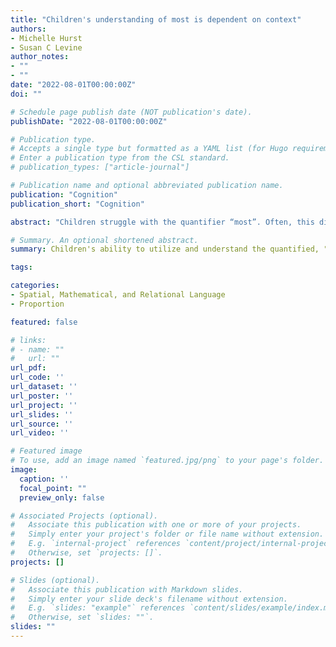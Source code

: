 ```yaml
---
title: "Children's understanding of most is dependent on context"
authors:
- Michelle Hurst
- Susan C Levine
author_notes:
- ""
- ""
date: "2022-08-01T00:00:00Z"
doi: ""

# Schedule page publish date (NOT publication's date).
publishDate: "2022-08-01T00:00:00Z"

# Publication type.
# Accepts a single type but formatted as a YAML list (for Hugo requirements).
# Enter a publication type from the CSL standard.
# publication_types: ["article-journal"]

# Publication name and optional abbreviated publication name.
publication: "Cognition"
publication_short: "Cognition"

abstract: "Children struggle with the quantifier “most”. Often, this difficulty is attributed to an inability to interpret most proportionally, with children instead relying on absolute quantity comparisons. However, recent research in proportional reasoning more generally has provided new insight into children's apparent difficulties, revealing that their overreliance on absolute amount is unique to contexts in which the absolute amount can be counted and interferes with proportional information. Across two experiments, we test whether 4- to 6-year-old children's interpretation of most is similarly dependent on the discreteness of the stimuli when comparing two different quantities (e.g., who ate most of their chocolate?) and when verifying whether a single amount can be described with the term most (e.g., is most of the butterfly colored in?). We find that children's interpretation of most does depend on the stimulus format. When choosing between absolutely more vs. proportionally more as depicting most, children showed stronger absolute-based errors with discrete stimuli than continuous stimuli, and by 6-years-old were able to reason proportionally with continuous stimuli, despite still demonstrating strong absolute interference with discrete stimuli. In contrast, children's yes/no judgements of single amounts, where conflicting absolute information is not a factor, showed a weaker understanding of most for continuous stimuli than for discrete stimuli. Together, these results suggest that children's difficulty with most is more nuanced than previously understood: it depends on the format and availability of proportional vs. absolute amounts and develops substantially from 4- to 6-years-old."

# Summary. An optional shortened abstract.
summary: Children's ability to utilize and understand the quantified, "most," is dependent on whether the stimuli is continuous or discrete and if there is any interfering information.

tags:

categories:
- Spatial, Mathematical, and Relational Language
- Proportion

featured: false

# links:
# - name: ""
#   url: ""
url_pdf: 
url_code: ''
url_dataset: ''
url_poster: ''
url_project: ''
url_slides: ''
url_source: ''
url_video: ''

# Featured image
# To use, add an image named `featured.jpg/png` to your page's folder. 
image:
  caption: ''
  focal_point: ""
  preview_only: false

# Associated Projects (optional).
#   Associate this publication with one or more of your projects.
#   Simply enter your project's folder or file name without extension.
#   E.g. `internal-project` references `content/project/internal-project/index.md`.
#   Otherwise, set `projects: []`.
projects: []

# Slides (optional).
#   Associate this publication with Markdown slides.
#   Simply enter your slide deck's filename without extension.
#   E.g. `slides: "example"` references `content/slides/example/index.md`.
#   Otherwise, set `slides: ""`.
slides: ""
---
```



